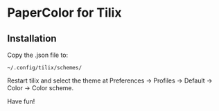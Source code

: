 # PaperColor for Tilix

## Installation
Copy the .json file to:

    ~/.config/tilix/schemes/

Restart tilix and select the theme at Preferences -> Profiles -> Default -> Color -> Color scheme.

Have fun!
